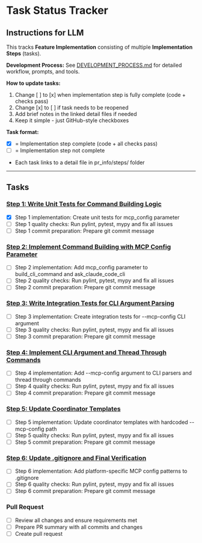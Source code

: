 # Task Status Tracker

## Instructions for LLM

This tracks **Feature Implementation** consisting of multiple **Implementation Steps** (tasks).

**Development Process:** See [DEVELOPMENT_PROCESS.md](./DEVELOPMENT_PROCESS.md) for detailed workflow, prompts, and tools.

**How to update tasks:**

1. Change [ ] to [x] when implementation step is fully complete (code + checks pass)
2. Change [x] to [ ] if task needs to be reopened
3. Add brief notes in the linked detail files if needed
4. Keep it simple - just GitHub-style checkboxes

**Task format:**

- [x] = Implementation step complete (code + all checks pass)
- [ ] = Implementation step not complete
- Each task links to a detail file in pr_info/steps/ folder

---

## Tasks

### [Step 1: Write Unit Tests for Command Building Logic](steps/step_1.md)
- [x] Step 1 implementation: Create unit tests for mcp_config parameter
- [ ] Step 1 quality checks: Run pylint, pytest, mypy and fix all issues
- [ ] Step 1 commit preparation: Prepare git commit message

### [Step 2: Implement Command Building with MCP Config Parameter](steps/step_2.md)
- [ ] Step 2 implementation: Add mcp_config parameter to build_cli_command and ask_claude_code_cli
- [ ] Step 2 quality checks: Run pylint, pytest, mypy and fix all issues
- [ ] Step 2 commit preparation: Prepare git commit message

### [Step 3: Write Integration Tests for CLI Argument Parsing](steps/step_3.md)
- [ ] Step 3 implementation: Create integration tests for --mcp-config CLI argument
- [ ] Step 3 quality checks: Run pylint, pytest, mypy and fix all issues
- [ ] Step 3 commit preparation: Prepare git commit message

### [Step 4: Implement CLI Argument and Thread Through Commands](steps/step_4.md)
- [ ] Step 4 implementation: Add --mcp-config argument to CLI parsers and thread through commands
- [ ] Step 4 quality checks: Run pylint, pytest, mypy and fix all issues
- [ ] Step 4 commit preparation: Prepare git commit message

### [Step 5: Update Coordinator Templates](steps/step_5.md)
- [ ] Step 5 implementation: Update coordinator templates with hardcoded --mcp-config path
- [ ] Step 5 quality checks: Run pylint, pytest, mypy and fix all issues
- [ ] Step 5 commit preparation: Prepare git commit message

### [Step 6: Update .gitignore and Final Verification](steps/step_6.md)
- [ ] Step 6 implementation: Add platform-specific MCP config patterns to .gitignore
- [ ] Step 6 quality checks: Run pylint, pytest, mypy and fix all issues
- [ ] Step 6 commit preparation: Prepare git commit message

### Pull Request
- [ ] Review all changes and ensure requirements met
- [ ] Prepare PR summary with all commits and changes
- [ ] Create pull request